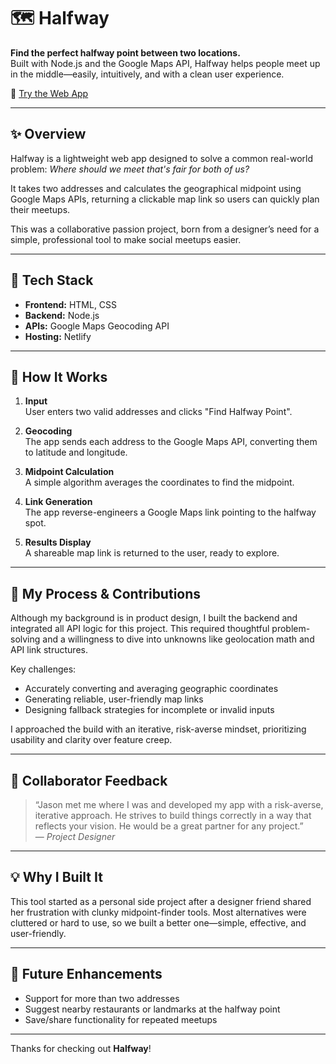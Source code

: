 # 🗺️ Halfway

**Find the perfect halfway point between two locations.**  
Built with Node.js and the Google Maps API, Halfway helps people meet up in the middle—easily, intuitively, and with a clean user experience.

🔗 [Try the Web App](https://halfwaylowfidelity.netlify.app/)  

---

## ✨ Overview

Halfway is a lightweight web app designed to solve a common real-world problem: *Where should we meet that's fair for both of us?*  

It takes two addresses and calculates the geographical midpoint using Google Maps APIs, returning a clickable map link so users can quickly plan their meetups.

This was a collaborative passion project, born from a designer’s need for a simple, professional tool to make social meetups easier.

---

## 🔧 Tech Stack

- **Frontend:** HTML, CSS
- **Backend:** Node.js
- **APIs:** Google Maps Geocoding API
- **Hosting:** Netlify

---

## 🧠 How It Works

1. **Input**  
   User enters two valid addresses and clicks "Find Halfway Point".

2. **Geocoding**  
   The app sends each address to the Google Maps API, converting them to latitude and longitude.

3. **Midpoint Calculation**  
   A simple algorithm averages the coordinates to find the midpoint.

4. **Link Generation**  
   The app reverse-engineers a Google Maps link pointing to the halfway spot.

5. **Results Display**  
   A shareable map link is returned to the user, ready to explore.

---

## 🎯 My Process & Contributions

Although my background is in product design, I built the backend and integrated all API logic for this project. This required thoughtful problem-solving and a willingness to dive into unknowns like geolocation math and API link structures.

Key challenges:
- Accurately converting and averaging geographic coordinates
- Generating reliable, user-friendly map links
- Designing fallback strategies for incomplete or invalid inputs

I approached the build with an iterative, risk-averse mindset, prioritizing usability and clarity over feature creep.

---

## 👥 Collaborator Feedback

> “Jason met me where I was and developed my app with a risk-averse, iterative approach. He strives to build things correctly in a way that reflects your vision. He would be a great partner for any project.”  
> — *Project Designer*

---

## 💡 Why I Built It

This tool started as a personal side project after a designer friend shared her frustration with clunky midpoint-finder tools. Most alternatives were cluttered or hard to use, so we built a better one—simple, effective, and user-friendly.

---

## 🚀 Future Enhancements

- Support for more than two addresses
- Suggest nearby restaurants or landmarks at the halfway point
- Save/share functionality for repeated meetups

---

Thanks for checking out **Halfway**!

